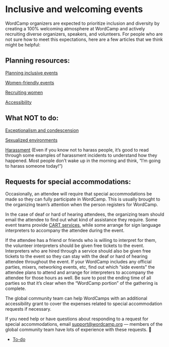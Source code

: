 # Inclusive and welcoming events

WordCamp organizers are expected to prioritize inclusion and diversity by creating a 100% welcoming atmosphere at WordCamp and actively recruiting diverse organizers, speakers, and volunteers. For people who are not sure how to meet this expectations, here are a few articles that we think might be helpful:

## Planning resources:

[Planning inclusive events](http://geekfeminism.wikia.com/wiki/Inclusive_offsites)

[Women-friendly events](http://geekfeminism.wikia.com/wiki/Women-friendly_events)

[Recruiting women](http://geekfeminism.wikia.com/wiki/Recruiting_women)

[Accessibility](https://ryelle.codes/2016/02/04/accessibility-for-wordcamps/)

## What NOT to do:

[Exceptionalism and condescension](http://geekfeminism.wikia.com/wiki/FLOSS#Exceptionalism_and_Condescension)

[Sexualized environments](http://geekfeminism.wikia.com/wiki/FLOSS#Sexualized_environment)

[Harassment](http://geekfeminism.wikia.com/wiki/FLOSS#Harrassment_incidents) (Even if you know not to harass people, it’s good to read through some examples of harassment incidents to understand how they happened. Most people don’t wake up in the morning and think, “I’m going to harass someone today!”)

## Requests for special accommodations:

Occasionally, an attendee will require that special accommodations be made so they can fully participate in WordCamp. This is usually brought to the organizing team’s attention when the person registers for WordCamp.

In the case of deaf or hard of hearing attendees, the organizing team should email the attendee to find out what kind of assistance they require. Some event teams provide [CART services](https://en.wikipedia.org/wiki/Communication_access_real-time_translation), while some arrange for sign language interpreters to accompany the attendee during the event.

If the attendee has a friend or friends who is willing to interpret for them, the volunteer interpreters should be given free tickets to the event. Interpreters who are hired through a service should also be given free tickets to the event so they can stay with the deaf or hard of hearing attendee throughout the event. If your WordCamp includes any official parties, mixers, networking events, etc, find out which “side events” the attendee plans to attend and arrange for interpreters to accompany the attendee for those hours as well. Be sure to post the ending time of all parties so that it’s clear when the “WordCamp portion” of the gathering is complete.

The global community team can help WordCamps with an additional accessibility grant to cover the expenses related to special accommodation requests if necessary.

If you need help or have questions about responding to a request for special accommodations, email support@wordcamp.org — members of the global community team have lots of experience with these requests. 🙂

*   [To-do](# "To-do")
